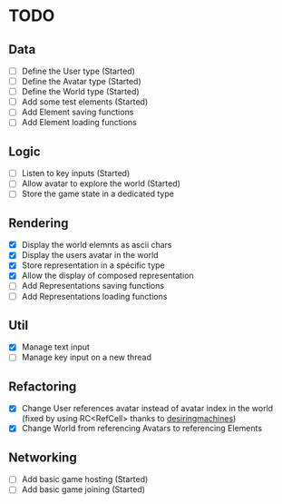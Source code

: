 # TODO
## Data
- [ ] Define the User type (Started)
- [ ] Define the Avatar type (Started)
- [ ] Define the World type (Started)
- [ ] Add some test elements (Started)
- [ ] Add Element saving functions
- [ ] Add Element loading functions

## Logic
- [ ] Listen to key inputs (Started)
- [ ] Allow avatar to explore the world (Started)
- [ ] Store the game state in a dedicated type

## Rendering
- [x] Display the world elemnts as ascii chars
- [x] Display the users avatar in the world
- [X] Store representation in a spécific type
- [X] Allow the display of composed representation
- [ ] Add Representations saving functions
- [ ] Add Representations loading functions

## Util
- [x] Manage text input
- [ ] Manage key input on a new thread

## Refactoring
- [x] Change User references avatar instead of avatar index in the world (fixed by using RC<RefCell<Avatar>> thanks to [desiringmachines](https://www.reddit.com/r/rust/comments/3rqrde/sharing_data_in_multiple_objects/cwrqf77))
- [x] Change World from referencing Avatars to referencing Elements

## Networking
- [ ] Add basic game hosting (Started)
- [ ] Add basic game joining (Started)
